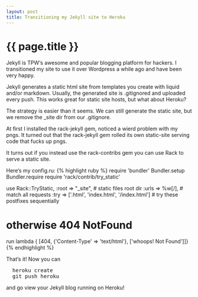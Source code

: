 ```yaml
---
layout: post
title: Transitioning my Jekyll site to Heroku
---
```


{{ page.title }}
================

Jekyll is TPW&lsquo;s awesome and popular blogging platform for hackers.  I transitioned my site to use it over Wordpress a while ago and have been very happy.  

Jekyll generates a static html site from templates you create with liquid and/or markdown.  Usually, the generated site is .gitignored and uploaded every push.  This works great for static site hosts, but what about Heroku?

The strategy is easier than it seems.  We can still generate the static site, but we remove the _site dir from our .gitignore. 

At first I installed the rack-jekyll gem, noticed a wierd problem with my pngs.  It turned out that the rack-jekyll gem rolled its own
static-site serving code that fucks up pngs.

It turns out if you instead use the rack-contribs gem you can use Rack to serve a static site.

Here&lsquo;s my config.ru:
{% highlight ruby %}
require 'bundler'
Bundler.setup
Bundler.require
require 'rack/contrib/try_static'

use Rack::TryStatic, 
    :root => "_site",  # static files root dir
    :urls => %w[/],     # match all requests 
    :try => ['.html', 'index.html', '/index.html'] # try these postfixes sequentially
# otherwise 404 NotFound
run lambda { [404, {'Content-Type' => 'text/html'}, ['whoops! Not Found']]}
{% endhighlight %}

That&lsquo;s it!  Now you can
<pre>
  heroku create <blog name>
  git push heroku
</pre>
and go view your Jekyll blog running on Heroku!
